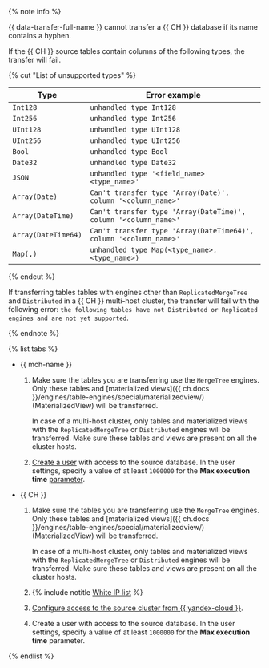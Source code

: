 {% note info %}

{{ data-transfer-full-name }} cannot transfer a {{ CH }} database if its name contains a hyphen.

If the {{ CH }} source tables contain columns of the following types, the transfer will fail.

{% cut "List of unsupported types" %}

| Type | Error example |
|---------------------|-------------------------------------------------------------------|
| `Int128` | `unhandled type Int128` |
| `Int256` | `unhandled type Int256` |
| `UInt128` | `unhandled type UInt128` |
| `UInt256` | `unhandled type UInt256` |
| `Bool` | `unhandled type Bool` |
| `Date32` | `unhandled type Date32` |
| `JSON` | `unhandled type '<field_name> <type_name>'` |
| `Array(Date)` | `Can't transfer type 'Array(Date)', column '<column_name>'` |
| `Array(DateTime)` | `Can't transfer type 'Array(DateTime)', column '<column_name>'` |
| `Array(DateTime64)` | `Can't transfer type 'Array(DateTime64)', column '<column_name>'` |
| `Map(,)` | `unhandled type Map(<type_name>, <type_name>)` |

{% endcut %}

If transferring tables tables with engines other than `ReplicatedMergeTree` and `Distributed` in a {{ CH }} multi-host cluster, the transfer will fail with the following error: `the following tables have not Distributed or Replicated engines and are not yet supported`.

{% endnote %}

{% list tabs %}

* {{ mch-name }}

   1. Make sure the tables you are transferring use the `MergeTree` engines. Only these tables and [materialized views]({{ ch.docs }}/engines/table-engines/special/materializedview/) (MaterializedView) will be transferred.

      In case of a multi-host cluster, only tables and materialized views with the `ReplicatedMergeTree` or `Distributed` engines will be transferred. Make sure these tables and views are present on all the cluster hosts.

   1. [Create a user](../../../../managed-clickhouse/operations/cluster-users.md) with access to the source database. In the user settings, specify a value of at least `1000000` for the **Max execution time** [parameter](../../../mdb/mch-dbms-user-settings.md#setting-max-execution-time).

* {{ CH }}

   1. Make sure the tables you are transferring use the `MergeTree` engines. Only these tables and [materialized views]({{ ch.docs }}/engines/table-engines/special/materializedview/) (MaterializedView) will be transferred.

      In case of a multi-host cluster, only tables and materialized views with the `ReplicatedMergeTree` or `Distributed` engines will be transferred. Make sure these tables and views are present on all the cluster hosts.

   1. {% include notitle [White IP list](../../configure-white-ip.md) %}

   1. [Configure access to the source cluster from {{ yandex-cloud }}](../../../../data-transfer/concepts/network.md#source-external).

   1. Create a user with access to the source database. In the user settings, specify a value of at least `1000000` for the **Max execution time** parameter.

{% endlist %}
